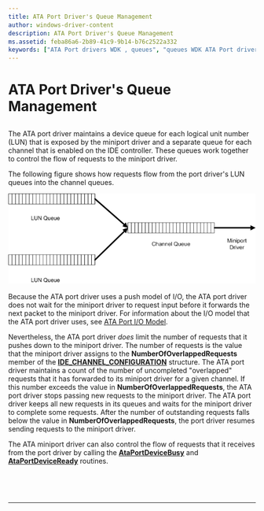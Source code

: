 ```yaml
---
title: ATA Port Driver's Queue Management
author: windows-driver-content
description: ATA Port Driver's Queue Management
ms.assetid: feba86a6-2b89-41c9-9b14-b76c2522a332
keywords: ["ATA Port drivers WDK , queues", "queues WDK ATA Port driver", "device queues WDK ATA Port driver", "LUN queues WDK ATA Port driver"]
---
```


# ATA Port Driver's Queue Management


## <span id="ddk_ata_port_drivers_queue_management_kg"></span><span id="DDK_ATA_PORT_DRIVERS_QUEUE_MANAGEMENT_KG"></span>


The ATA port driver maintains a device queue for each logical unit number (LUN) that is exposed by the miniport driver and a separate queue for each channel that is enabled on the IDE controller. These queues work together to control the flow of requests to the miniport driver.

The following figure shows how requests flow from the port driver's LUN queues into the channel queues.

![ata device and channel queues](images/ataqueues.png)

Because the ATA port driver uses a push model of I/O, the ATA port driver does not wait for the miniport driver to request input before it forwards the next packet to the miniport driver. For information about the I/O model that the ATA port driver uses, see [ATA Port I/O Model](ata-port-i-o-model.md).

Nevertheless, the ATA port driver *does* limit the number of requests that it pushes down to the miniport driver. The number of requests is the value that the miniport driver assigns to the **NumberOfOverlappedRequests** member of the [**IDE\_CHANNEL\_CONFIGURATION**](https://msdn.microsoft.com/library/windows/hardware/ff559029) structure. The ATA port driver maintains a count of the number of uncompleted "overlapped" requests that it has forwarded to its miniport driver for a given channel. If this number exceeds the value in **NumberOfOverlappedRequests**, the ATA port driver stops passing new requests to the miniport driver. The ATA port driver keeps all new requests in its queues and waits for the miniport driver to complete some requests. After the number of outstanding requests falls below the value in **NumberOfOverlappedRequests**, the port driver resumes sending requests to the miniport driver.

The ATA miniport driver can also control the flow of requests that it receives from the port driver by calling the [**AtaPortDeviceBusy**](https://msdn.microsoft.com/library/windows/hardware/ff550155) and [**AtaPortDeviceReady**](https://msdn.microsoft.com/library/windows/hardware/ff550157) routines.

 

 


--------------------


